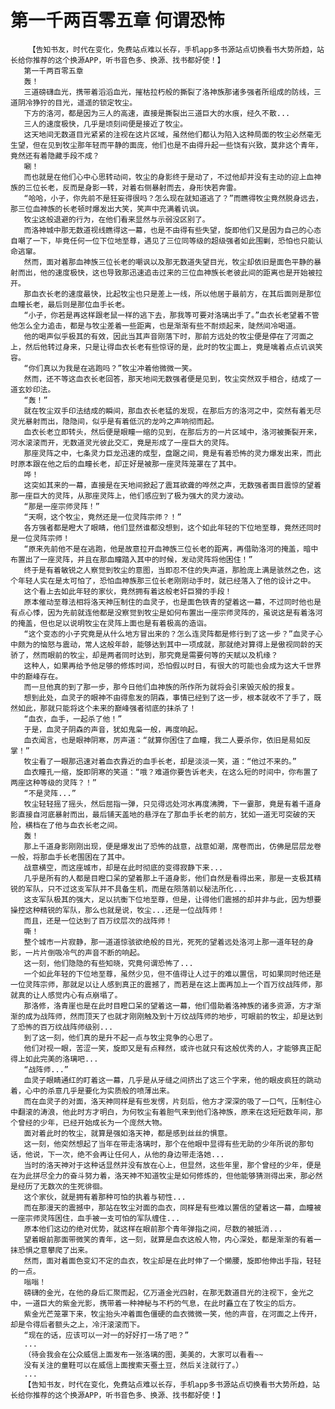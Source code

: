 # 第一千两百零五章 何谓恐怖
        【告知书友，时代在变化，免费站点难以长存，手机app多书源站点切换看书大势所趋，站长给你推荐的这个换源APP，听书音色多、换源、找书都好使！】
       第一千两百零五章
       轰！
       三道磅礴血光，携带着滔滔血光，摧枯拉朽般的撕裂了洛神族那诸多强者所组成的防线，三道阴冷狰狞的目光，遥遥的锁定牧尘。
       下方的洛河，都是因为三人的高速，直接是撕裂出三道巨大的水痕，经久不散...
       三人的速度极快，几乎是顷刻间便是接近了牧尘。
       这天地间无数道目光紧紧的注视在这片区域，虽然他们都认为陷入这种局面的牧尘必然毫无生望，但在见到牧尘那年轻而平静的面庞，他们也是不由得升起一些饶有兴致，莫非这个青年，竟然还有着隐藏手段不成？
       唰！
       而也就是在他们心中心思转动间，牧尘的身影终于是动了，不过他却并没有主动的迎上血神族的三位长老，反而是身影一转，对着右侧暴射而去，身形快若奔雷。
       “哈哈，小子，你先前不是狂妄得很吗？怎么现在就知道逃了？”而瞧得牧尘竟然脱身远去，那三位血神族的长老顿时爆发出大笑，笑声中充满着讥讽。
       牧尘这般退避的行为，在他们看来显然与示弱没区别了。
       而洛神城中那无数道视线瞧得这一幕，也是不由得有些失望，旋即他们又是因为自己的心态自嘲了一下，毕竟任何一位下位地至尊，遇见了三位同等级的超级强者如此围剿，恐怕也只能认命逃窜。
       然而，面对着那血神族三位长老的嘲讽以及那无数道失望目光，牧尘却依旧是面色平静的暴射而出，他的速度极快，这也导致那迅速追击过来的三位血神族长老彼此间的距离也是开始被拉开。
       那血衣长老的速度最快，比起牧尘也只是差上一线，所以他居于最前方，在其后面则是那位血瞳长老，最后则是那位血手长老。
       “小子，你若是再这样跟老鼠一样的逃下去，那我等可要对洛璃出手了。”血衣长老望着不管他怎么全力追击，都是与牧尘差着一些距离，也是渐渐有些不耐烦起来，陡然间冷喝道。
       他的喝声似乎极其的有效，因此当其声音刚落下时，那前方远处的牧尘便是停在了河面之上，然后他转过身来，只是让得血衣长老有些惊讶的是，此时的牧尘面上，竟是噙着点点讥讽笑容。
       “你们真以为我是在逃跑吗？”牧尘冲着他微微一笑。
       然而，还不等这血衣长老回答，那天地间无数强者便是见到，牧尘突然双手相合，结成了一道玄妙印法。
       “轰！”
       就在牧尘双手印法结成的瞬间，那血衣长老猛的发现，在那后方的洛河之中，突然有着无尽灵光暴射而出，隐隐间，似乎是有着低沉的龙吟之声响彻而起。
       血衣长老立即转头，然后便是眼瞳一缩的见到，在那后方的一片区域中，洛河被撕裂开来，河水滚滚而开，无数道灵光彼此交汇，竟是形成了一座巨大的灵阵。
       那座灵阵之中，七条灵力巨龙迅速的成型，盘踞之间，竟是有着恐怖的灵力爆发出来，而此时原本跟在他之后的血瞳长老，却正好是被那一座灵阵笼罩在了其中。
       哗！
       这突如其来的一幕，直接是在天地间掀起了震耳欲聋的哗然之声，无数强者面目震惊的望着那一座巨大的灵阵，从那座灵阵上，他们感应到了极为强大的灵力波动。
       “那是一座宗师灵阵！”
       “天啊，这个牧尘，竟然还是一位灵阵宗师？！”
       各方强者都是瞪大了眼睛，他们显然谁都没想到，这个如此年轻的下位地至尊，竟然还同时是一位灵阵宗师！
       “原来先前他不是在逃跑，他是故意拉开血神族三位长老的距离，再借助洛河的掩盖，暗中布置出了一座灵阵，并且在那血瞳踏入其中的时候，发动灵阵将他困住！”
       终于是有着敏锐之人察觉到牧尘的意图，当即忍不住的失声道，那脸庞上满是骇然之色，这个年轻人实在是太可怕了，恐怕血神族那三位长老刚刚动手时，就已经落入了他的设计之中。
       这个看上去如此年轻的家伙，竟然拥有着这般老奸巨猾的手段！
       原本催动至尊法相将洛天神压制住的血灵子，也是面色铁青的望着这一幕，不过同时他也是有点心悸，因为先前就连他都是没察觉到牧尘是如何布置出一座宗师灵阵的，虽说这是有着洛河的掩盖，但也足以说明牧尘在灵阵上面也是有着极高的造诣。
       “这个变态的小子究竟是从什么地方冒出来的？怎么连灵阵都是修行到了这一步？”血灵子心中颇为的恼怒与震动，常人这般年龄，能够达到其中一项成就，那就绝对算得上是傲视同龄的天骄了，然而眼前的牧尘，却是两者同时达到，那究竟是需要何等的天赋以及机缘？
       这种人，如果再给予他足够的修炼时间，恐怕假以时日，有很大的可能也会成为这大千世界中的巅峰存在。
       而一旦他真的到了那一步，那今日他们血神族的所作所为就将会引来毁灭般的报复。
       想到此处，血灵子的眼神不由得愈发的阴森，事情已经到了这一步，根本就收不了手了，既然如此，那就只能将这个未来的巅峰强者彻底的抹杀了！
       “血衣，血手，一起杀了他！”
       于是，血灵子阴森的声音，犹如鬼枭一般，再度响起。
       血衣闻言，也是眼神阴寒，厉声道：“就算你困住了血瞳，我二人要杀你，依旧是易如反掌！”
       牧尘看了一眼那迅速对着血衣靠近的血手长老，却是淡淡一笑，道：“他过不来的。”
       血衣瞳孔一缩，旋即阴寒的笑道：“哦？难道你要告诉老夫，在这么短的时间中，你布置了两座这种等级的灵阵？！”
       “不是灵阵...”
       牧尘轻轻摇了摇头，然后屈指一弹，只见得远处河水再度沸腾，下一霎那，竟是有着千道身影直接自河底暴射而出，最后铺天盖地的悬浮在了那血手长老的前方，犹如一道无可突破的天险，横档在了他与血衣长老之间。
       轰！
       那上千道身影刚刚出现，便是爆发出了恐怖的战意，战意如潮，席卷而出，仿佛是层层龙卷一般，将那血手长老围困在了其中。
       战意横空，而这座城市，却是在此时彻底的变得寂静下来...
       几乎是所有的人都是目瞪口呆的望着那上千道身影，他们自然是看得出来，那是一支极其精锐的军队，只不过这支军队并不具备生机，而是在陨落前以秘法所化...
       这支军队极其的强大，足以抗衡下位地至尊，但是，让得他们震撼的却并非与此，因为想要操控这种精锐的军队，那么也就是说，牧尘...还是一位战阵师！
       而且，还是一位达到了百万纹层次的战阵师！
       嘶！
       整个城市一片寂静，那一道道惊骇欲绝般的目光，死死的望着远处洛河上那一道年轻的身影，一片片倒吸冷气的声音不断的响起。
       这一刻，他们隐隐的有些知晓，究竟何谓恐怖了...
       一个如此年轻的下位地至尊，虽然少见，但不值得让人过于的难以置信，可如果同时他还是一位灵阵宗师，那就足以让人感到真正的震撼了，而若是在这上面再加上一个百万纹战阵师，那就真的让人感觉内心有点崩塌了。
       那洛修，洛青崖也是在此时目瞪口呆的望着这一幕，他们借助着洛神族的诸多资源，方才渐渐的成为战阵师，然而顶天了也就才刚刚触及到十万纹战阵师的地步，可眼前的牧尘，却是达到了恐怖的百万纹战阵师级别...
       到了这一刻，他们真的是升不起一点与牧尘竞争的心思了。
       他们对视一眼，苦涩一笑，旋即又是有点释然，或许也就只有这般优秀的人，才能够真正配得上如此完美的洛璃吧...
       “战阵师...”
       血灵子眼睛通红的盯着这一幕，几乎是从牙缝之间挤出了这三个字来，他的眼皮疯狂的跳动着，心中的杀意几乎是要化为实质般的喷薄出来。
       而在血灵子的对面，洛天神同样是有些发愣，片刻后，他方才深深的吸了一口气，压制住心中翻滚的涛浪，他此时方才明白，为何牧尘有着胆气来到他们洛神族，原来在这短短数年间，那个曾经的少年，已经开始成长为一个庞然大物。
       面对着此时的牧尘，就算是强如洛天神，都是感到丝丝的惧意。
       这一刻，他突然想起了当年在带走洛璃时，那个在他眼中显得有些无助的少年所说的那句话，他说，下一次，绝不会再让任何人，从他的身边带走洛她...
       当时的洛天神对于这种话显然并没有放在心上，但显然，这些年里，那个曾经的少年，便是在为此拼尽全力的奋斗努力着，洛天神不知道牧尘是如何修炼的，但他能够猜测得出来，那必然是经历了无数次的生死徘徊。
       这个家伙，就是拥有着那种可怕的执着与韧性...
       而在那漫天的震撼中，那站在牧尘对面的血衣，同样是有些难以置信的望着这一幕，血瞳被一座宗师灵阵困住，血手被一支可怕的军队缠住...
       原本他们这边的绝对优势，就这样在眼前那个青年弹指之间，尽数的被抵消...
       望着眼前那面带微笑的青年，这一刻，就算是血衣这般人物，内心深处，都是渐渐的有着一抹恐惧之意攀爬了出来。
       然而，面对着面色变幻不定的血衣，牧尘却是在此时伸了一个懒腰，旋即他伸出手指，轻轻的一点。
       嗡嗡！
       磅礴的金光，在他的身后汇聚而起，亿万道金光四射，在那无数道目光的注视下，金光之中，一道巨大的紫金光影，携带着一种神秘与不朽的气息，在此时矗立在了牧尘的后方。
       紫金光芒笼罩下来，牧尘抬头冲着面色僵硬的血衣微微一笑，他的声音，在河面之上传开，却是令得后者额头之上，冷汗滚滚而下。
       “现在的话，应该可以一对一的好好打一场了吧？”
       ...
       （待会我会在公众威信上面发布一张洛璃的图，美美的，大家可以看看~~
       没有关注的童鞋可以在威信上面搜索天蚕土豆，然后关注就行了。）
       ...
       【告知书友，时代在变化，免费站点难以长存，手机app多书源站点切换看书大势所趋，站长给你推荐的这个换源APP，听书音色多、换源、找书都好使！】